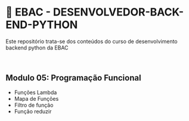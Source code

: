 # 📌 EBAC - DESENVOLVEDOR-BACK-END-PYTHON 
Este repositório trata-se dos conteúdos do curso de desenvolvimento backend python da EBAC

<br>

## Modulo 05: Programação Funcional
- Funções Lambda
- Mapa de Funções
- Filtro de função
- Função reduzir